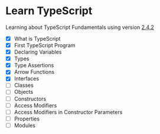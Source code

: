 # Learn TypeScript

Learning about TypeScript Fundamentals using version [2.4.2](https://github.com/Microsoft/TypeScript)

- [x] What is TypeScript
- [x] First TypeScript Program
- [x] Declaring Variables
- [x] Types
- [x] Type Assertions
- [x] Arrow Functions
- [x] Interfaces
- [ ] Classes
- [ ] Objects
- [ ] Constructors
- [ ] Access Modifiers
- [ ] Access Modifiers in Constructor Parameters
- [ ] Properties
- [ ] Modules